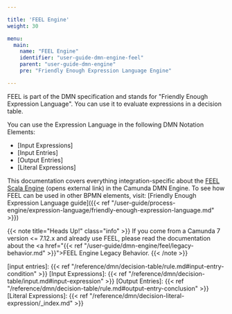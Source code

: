```yaml
---

title: 'FEEL Engine'
weight: 30

menu:
  main:
    name: "FEEL Engine"
    identifier: "user-guide-dmn-engine-feel"
    parent: "user-guide-dmn-engine"
    pre: "Friendly Enough Expression Language Engine"

---
```


FEEL is part of the DMN specification and stands for "Friendly Enough Expression Language". You can 
use it to evaluate expressions in a decision table.

You can use the Expression Language in the following DMN Notation Elements:

* [Input Expressions]
* [Input Entries]
* [Output Entries]
* [Literal Expressions]

This documentation covers everything integration-specific about the 
[FEEL Scala Engine][] (opens external link) in the Camunda DMN Engine. To see how FEEL can be used in other BPMN elements, visit: [Friendly Enough Expression Language guide]({{< ref "/user-guide/process-engine/expression-language/friendly-enough-expression-language.md" >}})

{{< note title="Heads Up!" class="info" >}}
If you come from a Camunda 7 version <= 7.12.x and already use FEEL, 
please read the documentation about the 
<a href="{{< ref "/user-guide/dmn-engine/feel/legacy-behavior.md" >}}">FEEL Engine Legacy Behavior</a>.
{{< /note >}}

[FEEL Scala Engine]: https://github.com/camunda/feel-scala
[input entries]: {{< ref "/reference/dmn/decision-table/rule.md#input-entry-condition" >}}
[Input Expressions]: {{< ref "/reference/dmn/decision-table/input.md#input-expression" >}}
[Output Entries]: {{< ref "/reference/dmn/decision-table/rule.md#output-entry-conclusion" >}}
[Literal Expressions]: {{< ref "/reference/dmn/decision-literal-expression/_index.md" >}}
